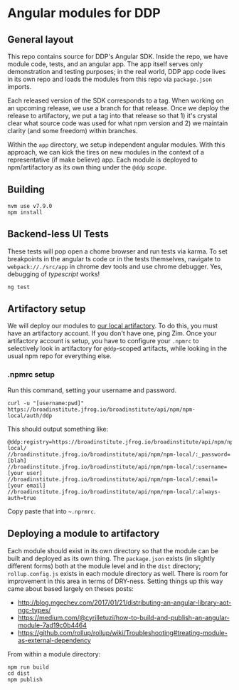 # Angular modules for DDP

## General layout
This repo contains source for DDP's Angular SDK.  Inside the repo, we have module code, tests, and an angular
app.  The app itself serves only demonstration and testing purposes; in the real world, DDP app code lives
in its own repo and loads the modules from this repo via `package.json` imports.

Each released version of the SDK corresponds to a tag.  When working on an upcoming release, we use a branch
 for that release.  Once we deploy the release to artifactory, we put a tag into that release so that 1) it's crystal clear what
 source code was used for what npm version and 2) we maintain clarity (and some freedom) within branches.
 
Within the `app` directory, we setup independent angular modules.  With this approach, we can kick the tires
on new modules in the context of a representative (if make believe) app.  Each module is deployed to npm/artifactory as its own thing under the `@ddp` _scope_. 

## Building
```shell
nvm use v7.9.0
npm install
```

## Backend-less UI Tests
These tests will pop open a chome browser and run tests via karma.  To set breakpoints in the angular ts code or in the tests
themselves, navigate to `webpack://./src/app` in chrome dev tools and use chrome debugger.  Yes, debugging of _typescript_
works!
```shell
ng test
```


## Artifactory setup
We will deploy our modules to [our local artifactory](https://broadinstitute.jfrog.io/broadinstitute).  To do this, you must
have an artifactory account.  If you don't have one, ping Zim.  Once your artifactory account is setup, you have to configure
your `.npmrc` to selectively look in artifactory for `@ddp`-scoped artifacts, while looking in the usual npm repo for everything else.

### .npmrc setup
Run this command, setting your username and password. 
```shell
curl -u "[username:pwd]"  https://broadinstitute.jfrog.io/broadinstitute/api/npm/npm-local/auth/ddp
```

This should output something like:
```shell
@ddp:registry=https://broadinstitute.jfrog.io/broadinstitute/api/npm/npm-local/
//broadinstitute.jfrog.io/broadinstitute/api/npm/npm-local/:_password=[blah]
//broadinstitute.jfrog.io/broadinstitute/api/npm/npm-local/:username=[your user]
//broadinstitute.jfrog.io/broadinstitute/api/npm/npm-local/:email=[your email]
//broadinstitute.jfrog.io/broadinstitute/api/npm/npm-local/:always-auth=true
```

Copy paste that into `~.nprmrc`.

## Deploying a module to artifactory
Each module should exist in its own directory so that the module can be built and deployed as its own thing.  The
`package.json` exists (in slightly different forms) both at the module level and in the `dist` directory; `rollup.config.js`
exists in each module directory as well.  There is room for improvement in this area in terms of DRY-ness.  Setting things
up this way came about based largely on theses posts:
* http://blog.mgechev.com/2017/01/21/distributing-an-angular-library-aot-ngc-types/
* https://medium.com/@cyrilletuzi/how-to-build-and-publish-an-angular-module-7ad19c0b4464
* https://github.com/rollup/rollup/wiki/Troubleshooting#treating-module-as-external-dependency

From within a module directory:
```shell
npm run build
cd dist
npm publish
```

